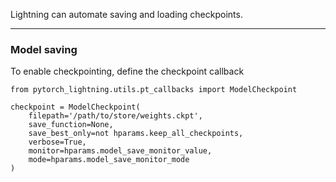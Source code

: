 Lightning can automate saving and loading checkpoints.

---
### Model saving
To enable checkpointing, define the checkpoint callback

``` {.python}
from pytorch_lightning.utils.pt_callbacks import ModelCheckpoint

checkpoint = ModelCheckpoint(
    filepath='/path/to/store/weights.ckpt',
    save_function=None,
    save_best_only=not hparams.keep_all_checkpoints,
    verbose=True,
    monitor=hparams.model_save_monitor_value,
    mode=hparams.model_save_monitor_mode
)
```